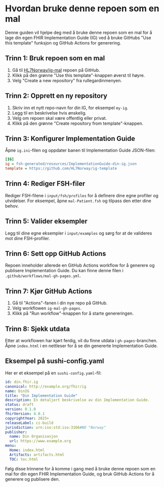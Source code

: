 # Hvordan bruke denne repoen som en mal

Denne guiden vil hjelpe deg med å bruke denne repoen som en mal for å lage din egen FHIR Implementation Guide (IG) ved å bruke GitHubs "Use this template" funksjon og GitHub Actions for generering.

## Trinn 1: Bruk repoen som en mal

1. Gå til [HL7Norway/ig-mal](https://github.com/HL7Norway/ig-mal) repoen på GitHub.
2. Klikk på den grønne "Use this template"-knappen øverst til høyre.
3. Velg "Create a new repository" fra rullegardinmenyen.

## Trinn 2: Opprett en ny repository

1. Skriv inn et nytt repo-navn for din IG, for eksempel `my-ig`.
2. Legg til en beskrivelse hvis ønskelig.
3. Velg om repoen skal være offentlig eller privat.
4. Klikk på den grønne "Create repository from template"-knappen.

## Trinn 3: Konfigurer Implementation Guide

Åpne `ig.ini`-filen og oppdater banen til Implementation Guide JSON-filen:
```ini
[IG]
ig = fsh-generated/resources/ImplementationGuide-din-ig.json
template = https://github.com/HL7Norway/ig-template
```

## Trinn 4: Rediger FSH-filer

Rediger FSH-filene i `input/fsh/profiles` for å definere dine egne profiler og utvidelser. For eksempel, åpne `mal-Patient.fsh` og tilpass den etter dine behov.

## Trinn 5: Valider eksempler

Legg til dine egne eksempler i `input/examples` og sørg for at de valideres mot dine FSH-profiler.

## Trinn 6: Sett opp GitHub Actions

Repoen inneholder allerede en GitHub Actions workflow for å generere og publisere Implementation Guide. Du kan finne denne filen i `.github/workflows/mal-gh-pages.yml`. 

## Trinn 7: Kjør GitHub Actions

1. Gå til "Actions"-fanen i din nye repo på GitHub.
2. Velg workflowen `ig-mal-gh-pages`.
3. Klikk på "Run workflow"-knappen for å starte genereringen.

## Trinn 8: Sjekk utdata

Etter at workflowen har kjørt ferdig, vil du finne utdata i `gh-pages`-branchen. Åpne `index.html` i en nettleser for å se din genererte Implementation Guide.

## Eksempel på sushi-config.yaml

Her er et eksempel på en `sushi-config.yaml`-fil:
```yaml
id: din.fhir.ig
canonical: http://example.org/fhir/ig
name: DinIG
title: "Din Implementation Guide"
description: En detaljert beskrivelse av din Implementation Guide.
status: draft
version: 0.1.0
fhirVersion: 4.0.1
copyrightYear: 2025+
releaseLabel: ci-build
jurisdiction: urn:iso:std:iso:3166#NO "Norway"
publisher:
  name: Din Organisasjon
  url: https://www.example.org
menu:
  Home: index.html
  Artifacts: artifacts.html
  TOC: toc.html
```

Følg disse trinnene for å komme i gang med å bruke denne repoen som en mal for din egen FHIR Implementation Guide, og bruk GitHub Actions for å generere og publisere den.
```
